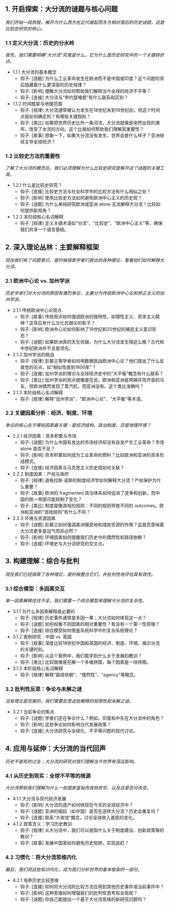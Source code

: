 ﻿## 1. 开启探索：大分流的谜题与核心问题
*我们开始一段旅程，解开为什么西方在近代崛起而东方相对落后的历史谜题，这是比较史研究的核心。*

### 1.1 定义大分流：历史的分水岭
*首先，我们需要明确“大分流”究竟是什么，它为什么是历史研究中的一个关键转折点。*
- 1.1.1 大分流的基本概念
  - 钩子: [谜题] 为什么工业革命发生在欧洲而不是中国或印度？这个问题的背后隐藏着什么更深层的历史规律？
  - 钩子: [影响] 理解大分流如何帮助我们解释当今全球的经济不平等？
  - 钩子: [连接] 大分流与“李约瑟难题”有什么联系和区别？
- 1.1.2 时间框架与地理范围
  - 钩子: [规律] 大分流通常被认为发生在18世纪末到19世纪初，但这个时间点是如何确定的？有哪些关键指标？
  - 钩子: [类比] 如果把世界历史比作一条河流，大分流就像是突然出现的瀑布，改变了水流的方向。这个比喻如何帮助我们理解其重要性？
  - 钩子: [故事] 想象一下，如果大分流没有发生，世界会是什么样子？亚洲继续主导全球经济？

### 1.2 比较史方法的重要性
*了解了大分流的概念后，我们必须理解为什么比较史研究是解开这个谜题的关键工具。*
- 1.2.1 什么是比较史研究？
  - 钩子: [连接] 比较史方法与社会科学中的比较方法有什么相似之处？
  - 钩子: [影响] 使用比较史方法如何避免欧洲中心主义的历史观？
  - 钩子: [谜题] 为什么单纯研究欧洲或亚洲 alone 无法解释大分流？比较如何提供新视角？
- 1.2.2 本阶段核心名词解释
  - 钩子: [规律] 定义关键术语如“分流”、“比较史”、“欧洲中心主义”等，确保我们共享一个语言基础。

## 2. 深入理论丛林：主要解释框架
*现在我们有了问题意识，是时候探索学者们提出的各种理论，看看他们如何解释大分流。*

### 2.1 欧洲中心论 vs. 加州学派
*历史学家们对大分流的原因有激烈争论，主要分为传统欧洲中心论和修正主义的加州学派。*
- 2.1.1 传统欧洲中心论观点
  - 钩子: [故事] 传统观点如何强调欧洲的独特性，如理性主义、资本主义精神？这背后有什么文化优越论的影子？
  - 钩子: [影响] 欧洲中心论如何影响了19世纪和20世纪的殖民主义意识形态？
  - 钩子: [谜题] 如果欧洲真的天生优越，为什么大分流发生得这么晚？古代和中世纪欧洲并不总是领先。
- 2.1.2 加州学派的挑战
  - 钩子: [规律] 彭慕兰等学者如何用数据挑战欧洲中心论？他们提出了什么反直觉的论点，如“相似性直到1800年”？
  - 钩子: [连接] 加州学派的理论与全球经济史中的“大平衡”概念有什么联系？
  - 钩子: [类比] 加州学派的观点就像是在说，欧洲和亚洲是两辆并驾齐驱的马车，但欧洲偶然发现了蒸汽机，而亚洲没有。这个类比准确吗？
- 2.1.3 本阶段核心名词解释
  - 钩子: [规律] 解释“加州学派”、“欧洲中心论”、“大平衡”等术语。

### 2.2 关键因素分析：经济、制度、环境
*争论的核心在于哪些因素最关键：是经济结构、政治制度，还是地理环境？*
- 2.2.1 经济因素：资本积累与市场
  - 钩子: [谜题] 为什么中国有发达的市场经济却没有自发产生工业革命？市场 alone 是否不足？
  - 钩子: [影响] 资本积累如何成为工业革命的燃料？比较欧洲和亚洲的资本形成模式。
  - 钩子: [连接] 经济因素与马克思主义历史观如何关联？
- 2.2.2 制度因素：产权与政府
  - 钩子: [规律] 道格拉斯·诺斯的制度经济学如何解释大分流？产权保护为什么重要？
  - 钩子: [故事] 欧洲的 fragmented 政治体系如何促进了竞争和创新，而中国的统一帝国可能抑制了变化？
  - 钩子: [类比] 制度就像游戏的规则：不同的规则导致不同的 outcomes。欧洲和亚洲的“游戏规则”有什么不同？
- 2.2.3 环境与资源因素
  - 钩子: [谜题] 彭慕兰如何强调美洲殖民地和煤炭资源的作用？这是否意味着大分流更多是运气而非必然？
  - 钩子: [影响] 环境因素如何提醒我们历史中的偶然性和路径依赖？
  - 钩子: [连接] 环境史与大分流研究的交叉点。

## 3. 构建理解：综合与批判
*现在我们已经探索了各种理论，是时候整合它们，并批判性地评估其有效性。*

### 3.1 综合模型：多因素交互
*单一因素解释往往不足，我们需要一个综合模型来理解大分流的复杂性。*
- 3.1.1 为什么多因素解释是必要的
  - 钩子: [规律] 历史事件通常是多因一果；大分流如何体现这一点？
  - 钩子: [谜题] 如何权衡不同因素的相对重要性？有没有一个第一性原理？
  - 钩子: [连接] 综合模型如何借鉴系统科学中的复杂系统理论？
- 3.1.2 案例研究：中国 vs. 英国
  - 钩子: [故事] 深度比较18世纪中国和英国的经济、制度、环境，揭示分流的关键时刻。
  - 钩子: [影响] 从这个案例中，我们能学到什么关于发展的教训？
  - 钩子: [类比] 比较就像是在解一个多维拼图，每个因素是一块拼图。
- 3.1.3 本阶段核心名词解释
  - 钩子: [规律] 解释“路径依赖”、“偶然性”、“agency”等概念。

### 3.2 批判性反思：争论与未解之谜
*没有理论是完美的，我们需要反思这些解释的局限性和未解之谜。*
- 3.2.1 当前争论的焦点
  - 钩子: [谜题] 学者们还在争论什么？例如，印度和中东在大分流中的角色？
  - 钩子: [影响] 这些争论如何影响当代发展政策？
  - 钩子: [连接] 大分流研究与全球化、不平等问题的现代讨论。

## 4. 应用与延伸：大分流的当代回声
*历史不是死的过去；大分流的研究对我们理解当今世界有深远影响。*

### 4.1 从历史到现实：全球不平等的根源
*大分流帮助我们理解为什么一些国家富裕而其他贫穷，以及这是否可改变。*
- 4.1.1 大分流与现代经济发展
  - 钩子: [影响] 大分流的遗产如何体现在今天的全球经济中？
  - 钩子: [谜题] 亚洲的崛起（如中国）是否在逆转大分流？历史会重复吗？
  - 钩子: [连接] 联系“大收敛”概念，讨论全球收入差距的变化。
- 4.1.2 政策含义：学习历史教训
  - 钩子: [规律] 从大分流中，我们可以提取什么关于制度建设、创新政策等的教训？
  - 钩子: [故事] 发展中国家如何避免历史陷阱，实现追赶？

### 4.2 习惯化：将大分流思维内化
*最后，我们将这些知识内化，成为我们分析世界的基本框架的一部分。*
- 4.2.1 培养历史比较思维
  - 钩子: [连接] 如何将大分流的比较方法应用到其他历史事件或当前事件中？
  - 钩子: [影响] 这种思维如何增强我们的批判性思考和全局观？
  - 钩子: [谜题] 你自己能提出一个基于大分流思维的新研究问题吗？
